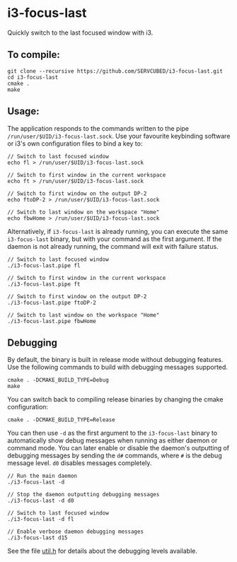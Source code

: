 # i3-focus-last

Quickly switch to the last focused window with i3.

## To compile:
    git clone --recursive https://github.com/SERVCUBED/i3-focus-last.git
    cd i3-focus-last
    cmake .
    make

## Usage:

The application responds to the commands written to the pipe `/run/user/$UID/i3-focus-last.sock`. Use your
favourite keybinding software or i3's own configuration files to bind a key to:

    // Switch to last focused window
    echo fl > /run/user/$UID/i3-focus-last.sock

    // Switch to first window in the current workspace
    echo ft > /run/user/$UID/i3-focus-last.sock

    // Switch to first window on the output DP-2
    echo ftoDP-2 > /run/user/$UID/i3-focus-last.sock

    // Switch to last window on the workspace "Home"
    echo fbwHome > /run/user/$UID/i3-focus-last.sock

Alternatively, if `i3-focus-last` is already running, you can execute the same `i3-focus-last` binary, but with your command as the first argument. If the daemon is not already running, the command will exit with failure status.

    // Switch to last focused window
    ./i3-focus-last.pipe fl

    // Switch to first window in the current workspace
    ./i3-focus-last.pipe ft

    // Switch to first window on the output DP-2
    ./i3-focus-last.pipe ftoDP-2

    // Switch to last window on the workspace "Home"
    ./i3-focus-last.pipe fbwHome

## Debugging
By default, the binary is built in release mode without debugging features. Use the following commands to build with debugging messages supported.

    cmake . -DCMAKE_BUILD_TYPE=Debug
    make

You can switch back to compiling release binaries by changing the cmake configuration:

    cmake . -DCMAKE_BUILD_TYPE=Release

You can then use `-d` as the first argument to the `i3-focus-last` binary to automatically show debug messages when running as either daemon or command mode. You can later enable or disable the daemon's outputting of debugging messages by sending the `d#` commands, where `#` is the debug message level. `d0` disables messages completely.

    // Run the main daemon
    ./i3-focus-last -d

    // Stop the daemon outputting debugging messages
    ./i3-focus-last -d d0

    // Switch to last focused window
    ./i3-focus-last -d fl

    // Enable verbose daemon debugging messages
    ./i3-focus-last d15

See the file [util.h](util.h) for details about the debugging levels available.